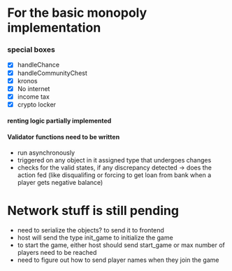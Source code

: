 # For the basic monopoly implementation

### special boxes

- [x] handleChance
- [x] handleCommunityChest
- [x] kronos
- [x] No internet
- [x] income tax
- [x] crypto locker

#### renting logic partially implemented

#### Validator functions need to be written

- run asynchronously
- triggered on any object in it assigned type that undergoes changes
- checks for the valid states, if any discrepancy detected -> does the action fed (like disqualifing or forcing to get loan from bank when a player gets negative balance)

# Network stuff is still pending

- need to serialize the objects? to send it to frontend
- host will send the type init_game to initialize the game
- to start the game, either host should send start_game or max number of players need to be reached
- need to figure out how to send player names when they join the game
